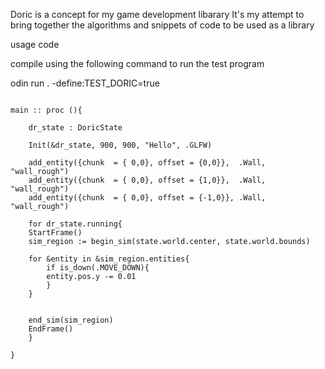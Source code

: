 Doric is a concept for my game development libarary
It's my attempt to bring together the algorithms and snippets of code to be used as a library

usage code

compile using the following command to run the test program

odin run . -define:TEST_DORIC=true

```odin

main :: proc (){

    dr_state : DoricState

    Init(&dr_state, 900, 900, "Hello", .GLFW)

    add_entity({chunk  = { 0,0}, offset = {0,0}},  .Wall, "wall_rough")
    add_entity({chunk  = { 0,0}, offset = {1,0}},  .Wall, "wall_rough")
    add_entity({chunk  = { 0,0}, offset = {-1,0}}, .Wall, "wall_rough")

    for dr_state.running{
	StartFrame()
	sim_region := begin_sim(state.world.center, state.world.bounds)

	for &entity in &sim_region.entities{
	    if is_down(.MOVE_DOWN){
		entity.pos.y -= 0.01
	    }
	}


	end_sim(sim_region)
	EndFrame()
    }

}